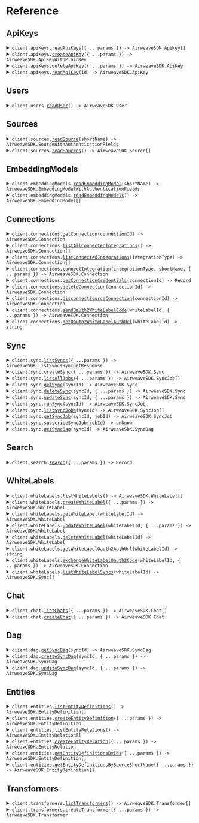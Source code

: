 # Reference

## ApiKeys

<details><summary><code>client.apiKeys.<a href="/src/api/resources/apiKeys/client/Client.ts">readApiKeys</a>({ ...params }) -> AirweaveSDK.ApiKey[]</code></summary>
<dl>
<dd>

#### 📝 Description

<dl>
<dd>

<dl>
<dd>

Retrieve all API keys for the current user.

## Args:

    db (AsyncSession): The database session.
    skip (int): Number of records to skip for pagination.
    limit (int): Maximum number of records to return.
    user (schemas.User): The current user.

## Returns:

    List[schemas.APIKey]: A list of API keys.

</dd>
</dl>
</dd>
</dl>

#### 🔌 Usage

<dl>
<dd>

<dl>
<dd>

```typescript
await client.apiKeys.readApiKeys();
```

</dd>
</dl>
</dd>
</dl>

#### ⚙️ Parameters

<dl>
<dd>

<dl>
<dd>

**request:** `AirweaveSDK.ReadApiKeysApiKeysGetRequest`

</dd>
</dl>

<dl>
<dd>

**requestOptions:** `ApiKeys.RequestOptions`

</dd>
</dl>
</dd>
</dl>

</dd>
</dl>
</details>

<details><summary><code>client.apiKeys.<a href="/src/api/resources/apiKeys/client/Client.ts">createApiKey</a>({ ...params }) -> AirweaveSDK.ApiKeyWithPlainKey</code></summary>
<dl>
<dd>

#### 📝 Description

<dl>
<dd>

<dl>
<dd>

Create a new API key for the current user.

Returns a temporary plain key for the user to store securely.
This is not stored in the database.

## Args:

    db (AsyncSession): The database session.
    api_key_in (schemas.APIKeyCreate): The API key creation data.
    user (schemas.User): The current user.

## Returns:

    schemas.APIKeyWithPlainKey: The created API key object, including the key.

</dd>
</dl>
</dd>
</dl>

#### 🔌 Usage

<dl>
<dd>

<dl>
<dd>

```typescript
await client.apiKeys.createApiKey();
```

</dd>
</dl>
</dd>
</dl>

#### ⚙️ Parameters

<dl>
<dd>

<dl>
<dd>

**request:** `AirweaveSDK.ApiKeyCreate`

</dd>
</dl>

<dl>
<dd>

**requestOptions:** `ApiKeys.RequestOptions`

</dd>
</dl>
</dd>
</dl>

</dd>
</dl>
</details>

<details><summary><code>client.apiKeys.<a href="/src/api/resources/apiKeys/client/Client.ts">deleteApiKey</a>({ ...params }) -> AirweaveSDK.ApiKey</code></summary>
<dl>
<dd>

#### 📝 Description

<dl>
<dd>

<dl>
<dd>

Delete an API key.

## Args:

    db (AsyncSession): The database session.
    id (UUID): The ID of the API key.
    user (schemas.User): The current user.

## Returns:

    schemas.APIKey: The revoked API key object.

## Raises:

    HTTPException: If the API key is not found.

</dd>
</dl>
</dd>
</dl>

#### 🔌 Usage

<dl>
<dd>

<dl>
<dd>

```typescript
await client.apiKeys.deleteApiKey({
    id: "id",
});
```

</dd>
</dl>
</dd>
</dl>

#### ⚙️ Parameters

<dl>
<dd>

<dl>
<dd>

**request:** `AirweaveSDK.DeleteApiKeyApiKeysDeleteRequest`

</dd>
</dl>

<dl>
<dd>

**requestOptions:** `ApiKeys.RequestOptions`

</dd>
</dl>
</dd>
</dl>

</dd>
</dl>
</details>

<details><summary><code>client.apiKeys.<a href="/src/api/resources/apiKeys/client/Client.ts">readApiKey</a>(id) -> AirweaveSDK.ApiKey</code></summary>
<dl>
<dd>

#### 📝 Description

<dl>
<dd>

<dl>
<dd>

Retrieve an API key by ID.

## Args:

    db (AsyncSession): The database session.
    id (UUID): The ID of the API key.
    user (schemas.User): The current user.

## Returns:

    schemas.APIKey: The API key object.

## Raises:

    HTTPException: If the API key is not found.

</dd>
</dl>
</dd>
</dl>

#### 🔌 Usage

<dl>
<dd>

<dl>
<dd>

```typescript
await client.apiKeys.readApiKey("id");
```

</dd>
</dl>
</dd>
</dl>

#### ⚙️ Parameters

<dl>
<dd>

<dl>
<dd>

**id:** `string`

</dd>
</dl>

<dl>
<dd>

**requestOptions:** `ApiKeys.RequestOptions`

</dd>
</dl>
</dd>
</dl>

</dd>
</dl>
</details>

## Users

<details><summary><code>client.users.<a href="/src/api/resources/users/client/Client.ts">readUser</a>() -> AirweaveSDK.User</code></summary>
<dl>
<dd>

#### 📝 Description

<dl>
<dd>

<dl>
<dd>

Get current user.

## Args:

    current_user (User): The current user.

## Returns:

    schemas.User: The user object.

</dd>
</dl>
</dd>
</dl>

#### 🔌 Usage

<dl>
<dd>

<dl>
<dd>

```typescript
await client.users.readUser();
```

</dd>
</dl>
</dd>
</dl>

#### ⚙️ Parameters

<dl>
<dd>

<dl>
<dd>

**requestOptions:** `Users.RequestOptions`

</dd>
</dl>
</dd>
</dl>

</dd>
</dl>
</details>

## Sources

<details><summary><code>client.sources.<a href="/src/api/resources/sources/client/Client.ts">readSource</a>(shortName) -> AirweaveSDK.SourceWithAuthenticationFields</code></summary>
<dl>
<dd>

#### 📝 Description

<dl>
<dd>

<dl>
<dd>

Get source by id.

## Args:

    db (AsyncSession): The database session.
    short_name (str): The short name of the source.
    user (schemas.User): The current user.

## Returns:

    schemas.Source: The source object.

</dd>
</dl>
</dd>
</dl>

#### 🔌 Usage

<dl>
<dd>

<dl>
<dd>

```typescript
await client.sources.readSource("short_name");
```

</dd>
</dl>
</dd>
</dl>

#### ⚙️ Parameters

<dl>
<dd>

<dl>
<dd>

**shortName:** `string`

</dd>
</dl>

<dl>
<dd>

**requestOptions:** `Sources.RequestOptions`

</dd>
</dl>
</dd>
</dl>

</dd>
</dl>
</details>

<details><summary><code>client.sources.<a href="/src/api/resources/sources/client/Client.ts">readSources</a>() -> AirweaveSDK.Source[]</code></summary>
<dl>
<dd>

#### 📝 Description

<dl>
<dd>

<dl>
<dd>

Get all sources for the current user.

## Args:

    db: The database session
    user: The current user

## Returns:

    list[schemas.Source]: The list of sources.

</dd>
</dl>
</dd>
</dl>

#### 🔌 Usage

<dl>
<dd>

<dl>
<dd>

```typescript
await client.sources.readSources();
```

</dd>
</dl>
</dd>
</dl>

#### ⚙️ Parameters

<dl>
<dd>

<dl>
<dd>

**requestOptions:** `Sources.RequestOptions`

</dd>
</dl>
</dd>
</dl>

</dd>
</dl>
</details>

## EmbeddingModels

<details><summary><code>client.embeddingModels.<a href="/src/api/resources/embeddingModels/client/Client.ts">readEmbeddingModel</a>(shortName) -> AirweaveSDK.EmbeddingModelWithAuthenticationFields</code></summary>
<dl>
<dd>

#### 📝 Description

<dl>
<dd>

<dl>
<dd>

Get embedding model by id.

## Args:

    db (AsyncSession): The database session.
    short_name (str): The short name of the embedding model.
    user (schemas.User): The current user.

## Returns:

    schemas.EmbeddingModel: The embedding model object.

</dd>
</dl>
</dd>
</dl>

#### 🔌 Usage

<dl>
<dd>

<dl>
<dd>

```typescript
await client.embeddingModels.readEmbeddingModel("short_name");
```

</dd>
</dl>
</dd>
</dl>

#### ⚙️ Parameters

<dl>
<dd>

<dl>
<dd>

**shortName:** `string`

</dd>
</dl>

<dl>
<dd>

**requestOptions:** `EmbeddingModels.RequestOptions`

</dd>
</dl>
</dd>
</dl>

</dd>
</dl>
</details>

<details><summary><code>client.embeddingModels.<a href="/src/api/resources/embeddingModels/client/Client.ts">readEmbeddingModels</a>() -> AirweaveSDK.EmbeddingModel[]</code></summary>
<dl>
<dd>

#### 📝 Description

<dl>
<dd>

<dl>
<dd>

Get all embedding models.

## Args:

    db (AsyncSession): The database session.
    user (schemas.User): The current user.

## Returns:

    list[schemas.EmbeddingModel]: The list of embedding models.

</dd>
</dl>
</dd>
</dl>

#### 🔌 Usage

<dl>
<dd>

<dl>
<dd>

```typescript
await client.embeddingModels.readEmbeddingModels();
```

</dd>
</dl>
</dd>
</dl>

#### ⚙️ Parameters

<dl>
<dd>

<dl>
<dd>

**requestOptions:** `EmbeddingModels.RequestOptions`

</dd>
</dl>
</dd>
</dl>

</dd>
</dl>
</details>

## Connections

<details><summary><code>client.connections.<a href="/src/api/resources/connections/client/Client.ts">getConnection</a>(connectionId) -> AirweaveSDK.Connection</code></summary>
<dl>
<dd>

#### 📝 Description

<dl>
<dd>

<dl>
<dd>

Get a specific connection.

## Args:

    connection_id: The ID of the connection to get.
    db: The database session.
    user: The current user.

## Returns:

    schemas.Connection: The connection.

</dd>
</dl>
</dd>
</dl>

#### 🔌 Usage

<dl>
<dd>

<dl>
<dd>

```typescript
await client.connections.getConnection("connection_id");
```

</dd>
</dl>
</dd>
</dl>

#### ⚙️ Parameters

<dl>
<dd>

<dl>
<dd>

**connectionId:** `string`

</dd>
</dl>

<dl>
<dd>

**requestOptions:** `Connections.RequestOptions`

</dd>
</dl>
</dd>
</dl>

</dd>
</dl>
</details>

<details><summary><code>client.connections.<a href="/src/api/resources/connections/client/Client.ts">listAllConnectedIntegrations</a>() -> AirweaveSDK.Connection[]</code></summary>
<dl>
<dd>

#### 📝 Description

<dl>
<dd>

<dl>
<dd>

Get all active connections for the current user across all integration types.

## Args:

    db: The database session.
    user: The current user.

## Returns:

    list[schemas.Connection]: The list of connections.

</dd>
</dl>
</dd>
</dl>

#### 🔌 Usage

<dl>
<dd>

<dl>
<dd>

```typescript
await client.connections.listAllConnectedIntegrations();
```

</dd>
</dl>
</dd>
</dl>

#### ⚙️ Parameters

<dl>
<dd>

<dl>
<dd>

**requestOptions:** `Connections.RequestOptions`

</dd>
</dl>
</dd>
</dl>

</dd>
</dl>
</details>

<details><summary><code>client.connections.<a href="/src/api/resources/connections/client/Client.ts">listConnectedIntegrations</a>(integrationType) -> AirweaveSDK.Connection[]</code></summary>
<dl>
<dd>

#### 📝 Description

<dl>
<dd>

<dl>
<dd>

Get all integrations of specified type connected to the current user.

## Args:

    integration_type (IntegrationType): The type of integration to get connections for.
    db (AsyncSession): The database session.
    user (schemas.User): The current user.

## Returns:

    list[schemas.Connection]: The list of connections.

</dd>
</dl>
</dd>
</dl>

#### 🔌 Usage

<dl>
<dd>

<dl>
<dd>

```typescript
await client.connections.listConnectedIntegrations("source");
```

</dd>
</dl>
</dd>
</dl>

#### ⚙️ Parameters

<dl>
<dd>

<dl>
<dd>

**integrationType:** `AirweaveSDK.IntegrationType`

</dd>
</dl>

<dl>
<dd>

**requestOptions:** `Connections.RequestOptions`

</dd>
</dl>
</dd>
</dl>

</dd>
</dl>
</details>

<details><summary><code>client.connections.<a href="/src/api/resources/connections/client/Client.ts">connectIntegration</a>(integrationType, shortName, { ...params }) -> AirweaveSDK.Connection</code></summary>
<dl>
<dd>

#### 📝 Description

<dl>
<dd>

<dl>
<dd>

Connect to a source, destination, or embedding model.

Expects a POST body with:

```json
{
    "name": "required connection name",
    ... other config fields specific to the integration type ...
}
```

## Args:

    db: The database session.
    integration_type: The type of integration to connect to.
    short_name: The short name of the integration to connect to.
    name: The name of the connection.
    auth_fields: The config fields for the integration.
    user: The current user.

## Returns:

    schemas.Connection: The connection.

</dd>
</dl>
</dd>
</dl>

#### 🔌 Usage

<dl>
<dd>

<dl>
<dd>

```typescript
await client.connections.connectIntegration("source", "short_name", {
    authFields: {
        key: "value",
    },
});
```

</dd>
</dl>
</dd>
</dl>

#### ⚙️ Parameters

<dl>
<dd>

<dl>
<dd>

**integrationType:** `AirweaveSDK.IntegrationType`

</dd>
</dl>

<dl>
<dd>

**shortName:** `string`

</dd>
</dl>

<dl>
<dd>

**request:** `AirweaveSDK.BodyConnectIntegrationConnectionsConnectIntegrationTypeShortNamePost`

</dd>
</dl>

<dl>
<dd>

**requestOptions:** `Connections.RequestOptions`

</dd>
</dl>
</dd>
</dl>

</dd>
</dl>
</details>

<details><summary><code>client.connections.<a href="/src/api/resources/connections/client/Client.ts">getConnectionCredentials</a>(connectionId) -> Record<string, unknown></code></summary>
<dl>
<dd>

#### 📝 Description

<dl>
<dd>

<dl>
<dd>

Get the credentials for a connection.

## Args:

    connection_id (UUID): The ID of the connection to get credentials for
    db (AsyncSession): The database session
    user (schemas.User): The current user

## Returns:

    decrypted_credentials (dict): The credentials for the connection

</dd>
</dl>
</dd>
</dl>

#### 🔌 Usage

<dl>
<dd>

<dl>
<dd>

```typescript
await client.connections.getConnectionCredentials("connection_id");
```

</dd>
</dl>
</dd>
</dl>

#### ⚙️ Parameters

<dl>
<dd>

<dl>
<dd>

**connectionId:** `string`

</dd>
</dl>

<dl>
<dd>

**requestOptions:** `Connections.RequestOptions`

</dd>
</dl>
</dd>
</dl>

</dd>
</dl>
</details>

<details><summary><code>client.connections.<a href="/src/api/resources/connections/client/Client.ts">deleteConnection</a>(connectionId) -> AirweaveSDK.Connection</code></summary>
<dl>
<dd>

#### 📝 Description

<dl>
<dd>

<dl>
<dd>

Delete a connection.

Deletes the connection and integration credential.

## Args:

    db (AsyncSession): The database session
    connection_id (UUID): The ID of the connection to delete
    user (schemas.User): The current user

## Returns:

    connection (schemas.Connection): The deleted connection

</dd>
</dl>
</dd>
</dl>

#### 🔌 Usage

<dl>
<dd>

<dl>
<dd>

```typescript
await client.connections.deleteConnection("connection_id");
```

</dd>
</dl>
</dd>
</dl>

#### ⚙️ Parameters

<dl>
<dd>

<dl>
<dd>

**connectionId:** `string`

</dd>
</dl>

<dl>
<dd>

**requestOptions:** `Connections.RequestOptions`

</dd>
</dl>
</dd>
</dl>

</dd>
</dl>
</details>

<details><summary><code>client.connections.<a href="/src/api/resources/connections/client/Client.ts">disconnectSourceConnection</a>(connectionId) -> AirweaveSDK.Connection</code></summary>
<dl>
<dd>

#### 📝 Description

<dl>
<dd>

<dl>
<dd>

Disconnect from a source connection.

## Args:

    db (AsyncSession): The database session
    connection_id (UUID): The ID of the connection to disconnect
    user (schemas.User): The current user

## Returns:

    connection (schemas.Connection): The disconnected connection

</dd>
</dl>
</dd>
</dl>

#### 🔌 Usage

<dl>
<dd>

<dl>
<dd>

```typescript
await client.connections.disconnectSourceConnection("connection_id");
```

</dd>
</dl>
</dd>
</dl>

#### ⚙️ Parameters

<dl>
<dd>

<dl>
<dd>

**connectionId:** `string`

</dd>
</dl>

<dl>
<dd>

**requestOptions:** `Connections.RequestOptions`

</dd>
</dl>
</dd>
</dl>

</dd>
</dl>
</details>

<details><summary><code>client.connections.<a href="/src/api/resources/connections/client/Client.ts">sendOauth2WhiteLabelCode</a>(whiteLabelId, { ...params }) -> AirweaveSDK.Connection</code></summary>
<dl>
<dd>

#### 📝 Description

<dl>
<dd>

<dl>
<dd>

Exchange the OAuth2 authorization code for a white label integration.

## Args:

    db: The database session
    white_label_id: The ID of the white label integration
    code: The authorization code
    user: The current user
    background_tasks: The background tasks

## Returns:

    connection (schemas.Connection): The created connection

</dd>
</dl>
</dd>
</dl>

#### 🔌 Usage

<dl>
<dd>

<dl>
<dd>

```typescript
await client.connections.sendOauth2WhiteLabelCode("white_label_id", "string");
```

</dd>
</dl>
</dd>
</dl>

#### ⚙️ Parameters

<dl>
<dd>

<dl>
<dd>

**whiteLabelId:** `string`

</dd>
</dl>

<dl>
<dd>

**request:** `string`

</dd>
</dl>

<dl>
<dd>

**requestOptions:** `Connections.RequestOptions`

</dd>
</dl>
</dd>
</dl>

</dd>
</dl>
</details>

<details><summary><code>client.connections.<a href="/src/api/resources/connections/client/Client.ts">getOauth2WhiteLabelAuthUrl</a>(whiteLabelId) -> string</code></summary>
<dl>
<dd>

#### 📝 Description

<dl>
<dd>

<dl>
<dd>

Get the OAuth2 authorization URL for a white label integration.

## Args:

    db: The database session
    white_label_id: The ID of the white label integration
    user: The current user

## Returns:

    str: The OAuth2 authorization URL

</dd>
</dl>
</dd>
</dl>

#### 🔌 Usage

<dl>
<dd>

<dl>
<dd>

```typescript
await client.connections.getOauth2WhiteLabelAuthUrl("white_label_id");
```

</dd>
</dl>
</dd>
</dl>

#### ⚙️ Parameters

<dl>
<dd>

<dl>
<dd>

**whiteLabelId:** `string`

</dd>
</dl>

<dl>
<dd>

**requestOptions:** `Connections.RequestOptions`

</dd>
</dl>
</dd>
</dl>

</dd>
</dl>
</details>

## Sync

<details><summary><code>client.sync.<a href="/src/api/resources/sync/client/Client.ts">listSyncs</a>({ ...params }) -> AirweaveSDK.ListSyncsSyncGetResponse</code></summary>
<dl>
<dd>

#### 📝 Description

<dl>
<dd>

<dl>
<dd>

List all syncs for the current user.

## Args:

    db: The database session
    skip: The number of syncs to skip
    limit: The number of syncs to return
    with_source_connection: Whether to include the source connection in the response
    user: The current user

## Returns:

    list[schemas.Sync] | list[schemas.SyncWithSourceConnection]: A list of syncs

</dd>
</dl>
</dd>
</dl>

#### 🔌 Usage

<dl>
<dd>

<dl>
<dd>

```typescript
await client.sync.listSyncs();
```

</dd>
</dl>
</dd>
</dl>

#### ⚙️ Parameters

<dl>
<dd>

<dl>
<dd>

**request:** `AirweaveSDK.ListSyncsSyncGetRequest`

</dd>
</dl>

<dl>
<dd>

**requestOptions:** `Sync.RequestOptions`

</dd>
</dl>
</dd>
</dl>

</dd>
</dl>
</details>

<details><summary><code>client.sync.<a href="/src/api/resources/sync/client/Client.ts">createSync</a>({ ...params }) -> AirweaveSDK.Sync</code></summary>
<dl>
<dd>

#### 📝 Description

<dl>
<dd>

<dl>
<dd>

Create a new sync configuration.

## Args:

    db: The database session
    sync_in: The sync to create
    user: The current user
    background_tasks: The background tasks

## Returns:

    sync (schemas.Sync): The created sync

</dd>
</dl>
</dd>
</dl>

#### 🔌 Usage

<dl>
<dd>

<dl>
<dd>

```typescript
await client.sync.createSync({
    name: "name",
    sourceConnectionId: "source_connection_id",
    destinationConnectionIds: ["destination_connection_ids"],
});
```

</dd>
</dl>
</dd>
</dl>

#### ⚙️ Parameters

<dl>
<dd>

<dl>
<dd>

**request:** `AirweaveSDK.SyncCreate`

</dd>
</dl>

<dl>
<dd>

**requestOptions:** `Sync.RequestOptions`

</dd>
</dl>
</dd>
</dl>

</dd>
</dl>
</details>

<details><summary><code>client.sync.<a href="/src/api/resources/sync/client/Client.ts">listAllJobs</a>({ ...params }) -> AirweaveSDK.SyncJob[]</code></summary>
<dl>
<dd>

#### 📝 Description

<dl>
<dd>

<dl>
<dd>

List all sync jobs across all syncs.

## Args:

    db: The database session
    skip: The number of jobs to skip
    limit: The number of jobs to return
    status: Filter by job status
    user: The current user

## Returns:

    list[schemas.SyncJob]: A list of all sync jobs

</dd>
</dl>
</dd>
</dl>

#### 🔌 Usage

<dl>
<dd>

<dl>
<dd>

```typescript
await client.sync.listAllJobs();
```

</dd>
</dl>
</dd>
</dl>

#### ⚙️ Parameters

<dl>
<dd>

<dl>
<dd>

**request:** `AirweaveSDK.ListAllJobsSyncJobsGetRequest`

</dd>
</dl>

<dl>
<dd>

**requestOptions:** `Sync.RequestOptions`

</dd>
</dl>
</dd>
</dl>

</dd>
</dl>
</details>

<details><summary><code>client.sync.<a href="/src/api/resources/sync/client/Client.ts">getSync</a>(syncId) -> AirweaveSDK.Sync</code></summary>
<dl>
<dd>

#### 📝 Description

<dl>
<dd>

<dl>
<dd>

Get a specific sync by ID.

## Args:

    db: The database session
    sync_id: The ID of the sync to get
    user: The current user

## Returns:

    sync (schemas.Sync): The sync

</dd>
</dl>
</dd>
</dl>

#### 🔌 Usage

<dl>
<dd>

<dl>
<dd>

```typescript
await client.sync.getSync("sync_id");
```

</dd>
</dl>
</dd>
</dl>

#### ⚙️ Parameters

<dl>
<dd>

<dl>
<dd>

**syncId:** `string`

</dd>
</dl>

<dl>
<dd>

**requestOptions:** `Sync.RequestOptions`

</dd>
</dl>
</dd>
</dl>

</dd>
</dl>
</details>

<details><summary><code>client.sync.<a href="/src/api/resources/sync/client/Client.ts">deleteSync</a>(syncId, { ...params }) -> AirweaveSDK.Sync</code></summary>
<dl>
<dd>

#### 📝 Description

<dl>
<dd>

<dl>
<dd>

Delete a sync configuration and optionally its associated data.

## Args:

    db: The database session
    sync_id: The ID of the sync to delete
    delete_data: Whether to delete the data associated with the sync
    user: The current user

## Returns:

    sync (schemas.Sync): The deleted sync

</dd>
</dl>
</dd>
</dl>

#### 🔌 Usage

<dl>
<dd>

<dl>
<dd>

```typescript
await client.sync.deleteSync("sync_id");
```

</dd>
</dl>
</dd>
</dl>

#### ⚙️ Parameters

<dl>
<dd>

<dl>
<dd>

**syncId:** `string`

</dd>
</dl>

<dl>
<dd>

**request:** `AirweaveSDK.DeleteSyncSyncSyncIdDeleteRequest`

</dd>
</dl>

<dl>
<dd>

**requestOptions:** `Sync.RequestOptions`

</dd>
</dl>
</dd>
</dl>

</dd>
</dl>
</details>

<details><summary><code>client.sync.<a href="/src/api/resources/sync/client/Client.ts">updateSync</a>(syncId, { ...params }) -> AirweaveSDK.Sync</code></summary>
<dl>
<dd>

#### 📝 Description

<dl>
<dd>

<dl>
<dd>

Update a sync configuration.

## Args:

    db: The database session
    sync_id: The ID of the sync to update
    sync_update: The sync update data
    user: The current user

## Returns:

    sync (schemas.Sync): The updated sync

</dd>
</dl>
</dd>
</dl>

#### 🔌 Usage

<dl>
<dd>

<dl>
<dd>

```typescript
await client.sync.updateSync("sync_id");
```

</dd>
</dl>
</dd>
</dl>

#### ⚙️ Parameters

<dl>
<dd>

<dl>
<dd>

**syncId:** `string`

</dd>
</dl>

<dl>
<dd>

**request:** `AirweaveSDK.SyncUpdate`

</dd>
</dl>

<dl>
<dd>

**requestOptions:** `Sync.RequestOptions`

</dd>
</dl>
</dd>
</dl>

</dd>
</dl>
</details>

<details><summary><code>client.sync.<a href="/src/api/resources/sync/client/Client.ts">runSync</a>(syncId) -> AirweaveSDK.SyncJob</code></summary>
<dl>
<dd>

#### 📝 Description

<dl>
<dd>

<dl>
<dd>

Trigger a sync run.

## Args:

    db: The database session
    sync_id: The ID of the sync to run
    user: The current user
    background_tasks: The background tasks

## Returns:

    sync_job (schemas.SyncJob): The sync job

</dd>
</dl>
</dd>
</dl>

#### 🔌 Usage

<dl>
<dd>

<dl>
<dd>

```typescript
await client.sync.runSync("sync_id");
```

</dd>
</dl>
</dd>
</dl>

#### ⚙️ Parameters

<dl>
<dd>

<dl>
<dd>

**syncId:** `string`

</dd>
</dl>

<dl>
<dd>

**requestOptions:** `Sync.RequestOptions`

</dd>
</dl>
</dd>
</dl>

</dd>
</dl>
</details>

<details><summary><code>client.sync.<a href="/src/api/resources/sync/client/Client.ts">listSyncJobs</a>(syncId) -> AirweaveSDK.SyncJob[]</code></summary>
<dl>
<dd>

#### 📝 Description

<dl>
<dd>

<dl>
<dd>

List all jobs for a specific sync.

## Args:

    db: The database session
    sync_id: The ID of the sync to list jobs for
    user: The current user

## Returns:

    list[schemas.SyncJob]: A list of sync jobs

</dd>
</dl>
</dd>
</dl>

#### 🔌 Usage

<dl>
<dd>

<dl>
<dd>

```typescript
await client.sync.listSyncJobs("sync_id");
```

</dd>
</dl>
</dd>
</dl>

#### ⚙️ Parameters

<dl>
<dd>

<dl>
<dd>

**syncId:** `string`

</dd>
</dl>

<dl>
<dd>

**requestOptions:** `Sync.RequestOptions`

</dd>
</dl>
</dd>
</dl>

</dd>
</dl>
</details>

<details><summary><code>client.sync.<a href="/src/api/resources/sync/client/Client.ts">getSyncJob</a>(syncId, jobId) -> AirweaveSDK.SyncJob</code></summary>
<dl>
<dd>

#### 📝 Description

<dl>
<dd>

<dl>
<dd>

Get details of a specific sync job.

## Args:

    db: The database session
    sync_id: The ID of the sync to list jobs for
    job_id: The ID of the job to get
    user: The current user

## Returns:

    sync_job (schemas.SyncJob): The sync job

</dd>
</dl>
</dd>
</dl>

#### 🔌 Usage

<dl>
<dd>

<dl>
<dd>

```typescript
await client.sync.getSyncJob("sync_id", "job_id");
```

</dd>
</dl>
</dd>
</dl>

#### ⚙️ Parameters

<dl>
<dd>

<dl>
<dd>

**syncId:** `string`

</dd>
</dl>

<dl>
<dd>

**jobId:** `string`

</dd>
</dl>

<dl>
<dd>

**requestOptions:** `Sync.RequestOptions`

</dd>
</dl>
</dd>
</dl>

</dd>
</dl>
</details>

<details><summary><code>client.sync.<a href="/src/api/resources/sync/client/Client.ts">subscribeSyncJob</a>(jobId) -> unknown</code></summary>
<dl>
<dd>

#### 📝 Description

<dl>
<dd>

<dl>
<dd>

Server-Sent Events (SSE) endpoint to subscribe to a sync job's progress.

## Args:

    job_id: The ID of the job to subscribe to
    request: The request object
    db: The database session

## Returns:

    StreamingResponse: The streaming response

</dd>
</dl>
</dd>
</dl>

#### 🔌 Usage

<dl>
<dd>

<dl>
<dd>

```typescript
await client.sync.subscribeSyncJob("job_id");
```

</dd>
</dl>
</dd>
</dl>

#### ⚙️ Parameters

<dl>
<dd>

<dl>
<dd>

**jobId:** `string`

</dd>
</dl>

<dl>
<dd>

**requestOptions:** `Sync.RequestOptions`

</dd>
</dl>
</dd>
</dl>

</dd>
</dl>
</details>

<details><summary><code>client.sync.<a href="/src/api/resources/sync/client/Client.ts">getSyncDag</a>(syncId) -> AirweaveSDK.SyncDag</code></summary>
<dl>
<dd>

#### 📝 Description

<dl>
<dd>

<dl>
<dd>

Get the DAG for a specific sync.

</dd>
</dl>
</dd>
</dl>

#### 🔌 Usage

<dl>
<dd>

<dl>
<dd>

```typescript
await client.sync.getSyncDag("sync_id");
```

</dd>
</dl>
</dd>
</dl>

#### ⚙️ Parameters

<dl>
<dd>

<dl>
<dd>

**syncId:** `string`

</dd>
</dl>

<dl>
<dd>

**requestOptions:** `Sync.RequestOptions`

</dd>
</dl>
</dd>
</dl>

</dd>
</dl>
</details>

## Search

<details><summary><code>client.search.<a href="/src/api/resources/search/client/Client.ts">search</a>({ ...params }) -> Record<string, unknown></code></summary>
<dl>
<dd>

#### 📝 Description

<dl>
<dd>

<dl>
<dd>

Search for documents within a specific sync.

## Args:

    db: The database session
    sync_id: The ID of the sync to search within
    query: The search query text
    response_type: Type of response (raw results or AI completion)
    user: The current user

## Returns:

    dict: A dictionary containing search results or AI completion

</dd>
</dl>
</dd>
</dl>

#### 🔌 Usage

<dl>
<dd>

<dl>
<dd>

```typescript
await client.search.search({
    syncId: "sync_id",
    query: "query",
});
```

</dd>
</dl>
</dd>
</dl>

#### ⚙️ Parameters

<dl>
<dd>

<dl>
<dd>

**request:** `AirweaveSDK.SearchSearchGetRequest`

</dd>
</dl>

<dl>
<dd>

**requestOptions:** `Search.RequestOptions`

</dd>
</dl>
</dd>
</dl>

</dd>
</dl>
</details>

## WhiteLabels

<details><summary><code>client.whiteLabels.<a href="/src/api/resources/whiteLabels/client/Client.ts">listWhiteLabels</a>() -> AirweaveSDK.WhiteLabel[]</code></summary>
<dl>
<dd>

#### 📝 Description

<dl>
<dd>

<dl>
<dd>

List all white labels for the current user's organization.

## Args:

    db: The database session
    current_user: The current user

## Returns:

    list[schemas.WhiteLabel]: A list of white labels

</dd>
</dl>
</dd>
</dl>

#### 🔌 Usage

<dl>
<dd>

<dl>
<dd>

```typescript
await client.whiteLabels.listWhiteLabels();
```

</dd>
</dl>
</dd>
</dl>

#### ⚙️ Parameters

<dl>
<dd>

<dl>
<dd>

**requestOptions:** `WhiteLabels.RequestOptions`

</dd>
</dl>
</dd>
</dl>

</dd>
</dl>
</details>

<details><summary><code>client.whiteLabels.<a href="/src/api/resources/whiteLabels/client/Client.ts">createWhiteLabel</a>({ ...params }) -> AirweaveSDK.WhiteLabel</code></summary>
<dl>
<dd>

#### 📝 Description

<dl>
<dd>

<dl>
<dd>

Create new white label integration.

## Args:

    db: The database session
    current_user: The current user
    white_label_in: The white label to create

## Returns:

    white_label (schemas.WhiteLabel): The created white label

</dd>
</dl>
</dd>
</dl>

#### 🔌 Usage

<dl>
<dd>

<dl>
<dd>

```typescript
await client.whiteLabels.createWhiteLabel({
    name: "name",
    sourceShortName: "source_short_name",
    redirectUrl: "redirect_url",
    clientId: "client_id",
    clientSecret: "client_secret",
});
```

</dd>
</dl>
</dd>
</dl>

#### ⚙️ Parameters

<dl>
<dd>

<dl>
<dd>

**request:** `AirweaveSDK.WhiteLabelCreate`

</dd>
</dl>

<dl>
<dd>

**requestOptions:** `WhiteLabels.RequestOptions`

</dd>
</dl>
</dd>
</dl>

</dd>
</dl>
</details>

<details><summary><code>client.whiteLabels.<a href="/src/api/resources/whiteLabels/client/Client.ts">getWhiteLabel</a>(whiteLabelId) -> AirweaveSDK.WhiteLabel</code></summary>
<dl>
<dd>

#### 📝 Description

<dl>
<dd>

<dl>
<dd>

Get a specific white label integration.

## Args:

    db: The database session
    white_label_id: The ID of the white label to get
    current_user: The current user

## Returns:

    white_label (schemas.WhiteLabel): The white label

</dd>
</dl>
</dd>
</dl>

#### 🔌 Usage

<dl>
<dd>

<dl>
<dd>

```typescript
await client.whiteLabels.getWhiteLabel("white_label_id");
```

</dd>
</dl>
</dd>
</dl>

#### ⚙️ Parameters

<dl>
<dd>

<dl>
<dd>

**whiteLabelId:** `string`

</dd>
</dl>

<dl>
<dd>

**requestOptions:** `WhiteLabels.RequestOptions`

</dd>
</dl>
</dd>
</dl>

</dd>
</dl>
</details>

<details><summary><code>client.whiteLabels.<a href="/src/api/resources/whiteLabels/client/Client.ts">updateWhiteLabel</a>(whiteLabelId, { ...params }) -> AirweaveSDK.WhiteLabel</code></summary>
<dl>
<dd>

#### 📝 Description

<dl>
<dd>

<dl>
<dd>

Update a white label integration.

## Args:

    db: The database session
    current_user: The current user
    white_label_id: The ID of the white label to update
    white_label_in: The white label to update

## Returns:

    white_label (schemas.WhiteLabel): The updated white label

</dd>
</dl>
</dd>
</dl>

#### 🔌 Usage

<dl>
<dd>

<dl>
<dd>

```typescript
await client.whiteLabels.updateWhiteLabel("white_label_id");
```

</dd>
</dl>
</dd>
</dl>

#### ⚙️ Parameters

<dl>
<dd>

<dl>
<dd>

**whiteLabelId:** `string`

</dd>
</dl>

<dl>
<dd>

**request:** `AirweaveSDK.WhiteLabelUpdate`

</dd>
</dl>

<dl>
<dd>

**requestOptions:** `WhiteLabels.RequestOptions`

</dd>
</dl>
</dd>
</dl>

</dd>
</dl>
</details>

<details><summary><code>client.whiteLabels.<a href="/src/api/resources/whiteLabels/client/Client.ts">deleteWhiteLabel</a>(whiteLabelId) -> AirweaveSDK.WhiteLabel</code></summary>
<dl>
<dd>

#### 📝 Description

<dl>
<dd>

<dl>
<dd>

Delete a white label integration.

## Args:

    db: The database session
    current_user: The current user
    white_label_id: The ID of the white label to delete

## Returns:

    white_label (schemas.WhiteLabel): The deleted white label

</dd>
</dl>
</dd>
</dl>

#### 🔌 Usage

<dl>
<dd>

<dl>
<dd>

```typescript
await client.whiteLabels.deleteWhiteLabel("white_label_id");
```

</dd>
</dl>
</dd>
</dl>

#### ⚙️ Parameters

<dl>
<dd>

<dl>
<dd>

**whiteLabelId:** `string`

</dd>
</dl>

<dl>
<dd>

**requestOptions:** `WhiteLabels.RequestOptions`

</dd>
</dl>
</dd>
</dl>

</dd>
</dl>
</details>

<details><summary><code>client.whiteLabels.<a href="/src/api/resources/whiteLabels/client/Client.ts">getWhiteLabelOauth2AuthUrl</a>(whiteLabelId) -> string</code></summary>
<dl>
<dd>

#### 📝 Description

<dl>
<dd>

<dl>
<dd>

Generate the OAuth2 authorization URL by delegating to oauth2_service.

## Args:

    db: The database session
    white_label_id: The ID of the white label to get the auth URL for
    user: The current user

## Returns:

    str: The OAuth2 authorization URL

</dd>
</dl>
</dd>
</dl>

#### 🔌 Usage

<dl>
<dd>

<dl>
<dd>

```typescript
await client.whiteLabels.getWhiteLabelOauth2AuthUrl("white_label_id");
```

</dd>
</dl>
</dd>
</dl>

#### ⚙️ Parameters

<dl>
<dd>

<dl>
<dd>

**whiteLabelId:** `string`

</dd>
</dl>

<dl>
<dd>

**requestOptions:** `WhiteLabels.RequestOptions`

</dd>
</dl>
</dd>
</dl>

</dd>
</dl>
</details>

<details><summary><code>client.whiteLabels.<a href="/src/api/resources/whiteLabels/client/Client.ts">exchangeWhiteLabelOauth2Code</a>(whiteLabelId, { ...params }) -> AirweaveSDK.Connection</code></summary>
<dl>
<dd>

#### 📝 Description

<dl>
<dd>

<dl>
<dd>

Exchange OAuth2 code for tokens and create connection.

## Args:

    white_label_id: The ID of the white label to exchange the code for
    code: The OAuth2 code
    db: The database session
    user: The current user

## Returns:

    connection (schemas.Connection): The created connection

</dd>
</dl>
</dd>
</dl>

#### 🔌 Usage

<dl>
<dd>

<dl>
<dd>

```typescript
await client.whiteLabels.exchangeWhiteLabelOauth2Code("white_label_id", "string");
```

</dd>
</dl>
</dd>
</dl>

#### ⚙️ Parameters

<dl>
<dd>

<dl>
<dd>

**whiteLabelId:** `string`

</dd>
</dl>

<dl>
<dd>

**request:** `string`

</dd>
</dl>

<dl>
<dd>

**requestOptions:** `WhiteLabels.RequestOptions`

</dd>
</dl>
</dd>
</dl>

</dd>
</dl>
</details>

<details><summary><code>client.whiteLabels.<a href="/src/api/resources/whiteLabels/client/Client.ts">listWhiteLabelSyncs</a>(whiteLabelId) -> AirweaveSDK.Sync[]</code></summary>
<dl>
<dd>

#### 📝 Description

<dl>
<dd>

<dl>
<dd>

List all syncs for a specific white label.

## Args:

    white_label_id: The ID of the white label to list syncs for
    db: The database session
    current_user: The current user

## Returns:

    list[schemas.Sync]: A list of syncs

</dd>
</dl>
</dd>
</dl>

#### 🔌 Usage

<dl>
<dd>

<dl>
<dd>

```typescript
await client.whiteLabels.listWhiteLabelSyncs("white_label_id");
```

</dd>
</dl>
</dd>
</dl>

#### ⚙️ Parameters

<dl>
<dd>

<dl>
<dd>

**whiteLabelId:** `string`

</dd>
</dl>

<dl>
<dd>

**requestOptions:** `WhiteLabels.RequestOptions`

</dd>
</dl>
</dd>
</dl>

</dd>
</dl>
</details>

## Chat

<details><summary><code>client.chat.<a href="/src/api/resources/chat/client/Client.ts">listChats</a>({ ...params }) -> AirweaveSDK.Chat[]</code></summary>
<dl>
<dd>

#### 📝 Description

<dl>
<dd>

<dl>
<dd>

List all chats for the current user.

## Args:

    db: The database session.
    skip: The number of chats to skip.
    limit: The number of chats to return.
    user: The current user.

## Returns:

    list[schemas.Chat]: The list of chats.

</dd>
</dl>
</dd>
</dl>

#### 🔌 Usage

<dl>
<dd>

<dl>
<dd>

```typescript
await client.chat.listChats();
```

</dd>
</dl>
</dd>
</dl>

#### ⚙️ Parameters

<dl>
<dd>

<dl>
<dd>

**request:** `AirweaveSDK.ListChatsChatGetRequest`

</dd>
</dl>

<dl>
<dd>

**requestOptions:** `Chat.RequestOptions`

</dd>
</dl>
</dd>
</dl>

</dd>
</dl>
</details>

<details><summary><code>client.chat.<a href="/src/api/resources/chat/client/Client.ts">createChat</a>({ ...params }) -> AirweaveSDK.Chat</code></summary>
<dl>
<dd>

#### 📝 Description

<dl>
<dd>

<dl>
<dd>

Create a new chat.

## Args:

    db: The database session.
    chat_in: The chat creation data.
    user: The current user.

## Returns:

    schemas.Chat: The created chat.

</dd>
</dl>
</dd>
</dl>

#### 🔌 Usage

<dl>
<dd>

<dl>
<dd>

```typescript
await client.chat.createChat({
    name: "name",
    syncId: "sync_id",
});
```

</dd>
</dl>
</dd>
</dl>

#### ⚙️ Parameters

<dl>
<dd>

<dl>
<dd>

**request:** `AirweaveSDK.ChatCreate`

</dd>
</dl>

<dl>
<dd>

**requestOptions:** `Chat.RequestOptions`

</dd>
</dl>
</dd>
</dl>

</dd>
</dl>
</details>

## Dag

<details><summary><code>client.dag.<a href="/src/api/resources/dag/client/Client.ts">getSyncDag</a>(syncId) -> AirweaveSDK.SyncDag</code></summary>
<dl>
<dd>

#### 📝 Description

<dl>
<dd>

<dl>
<dd>

Get the DAG definition for a sync.

</dd>
</dl>
</dd>
</dl>

#### 🔌 Usage

<dl>
<dd>

<dl>
<dd>

```typescript
await client.dag.getSyncDag("sync_id");
```

</dd>
</dl>
</dd>
</dl>

#### ⚙️ Parameters

<dl>
<dd>

<dl>
<dd>

**syncId:** `string`

</dd>
</dl>

<dl>
<dd>

**requestOptions:** `Dag.RequestOptions`

</dd>
</dl>
</dd>
</dl>

</dd>
</dl>
</details>

<details><summary><code>client.dag.<a href="/src/api/resources/dag/client/Client.ts">createSyncDag</a>(syncId, { ...params }) -> AirweaveSDK.SyncDag</code></summary>
<dl>
<dd>

#### 📝 Description

<dl>
<dd>

<dl>
<dd>

Create a new DAG definition for a sync.

</dd>
</dl>
</dd>
</dl>

#### 🔌 Usage

<dl>
<dd>

<dl>
<dd>

```typescript
await client.dag.createSyncDag("sync_id", {
    name: "name",
    syncDagCreateSyncId: "sync_id",
    nodes: [
        {
            type: "source",
            name: "name",
        },
    ],
    edges: [
        {
            fromNodeId: "from_node_id",
            toNodeId: "to_node_id",
        },
    ],
});
```

</dd>
</dl>
</dd>
</dl>

#### ⚙️ Parameters

<dl>
<dd>

<dl>
<dd>

**syncId:** `string`

</dd>
</dl>

<dl>
<dd>

**request:** `AirweaveSDK.SyncDagCreate`

</dd>
</dl>

<dl>
<dd>

**requestOptions:** `Dag.RequestOptions`

</dd>
</dl>
</dd>
</dl>

</dd>
</dl>
</details>

<details><summary><code>client.dag.<a href="/src/api/resources/dag/client/Client.ts">updateSyncDag</a>(syncId, { ...params }) -> AirweaveSDK.SyncDag</code></summary>
<dl>
<dd>

#### 📝 Description

<dl>
<dd>

<dl>
<dd>

Update a DAG definition for a sync.

</dd>
</dl>
</dd>
</dl>

#### 🔌 Usage

<dl>
<dd>

<dl>
<dd>

```typescript
await client.dag.updateSyncDag("sync_id", {
    name: "name",
    syncDagUpdateSyncId: "sync_id",
});
```

</dd>
</dl>
</dd>
</dl>

#### ⚙️ Parameters

<dl>
<dd>

<dl>
<dd>

**syncId:** `string`

</dd>
</dl>

<dl>
<dd>

**request:** `AirweaveSDK.SyncDagUpdate`

</dd>
</dl>

<dl>
<dd>

**requestOptions:** `Dag.RequestOptions`

</dd>
</dl>
</dd>
</dl>

</dd>
</dl>
</details>

## Entities

<details><summary><code>client.entities.<a href="/src/api/resources/entities/client/Client.ts">listEntityDefinitions</a>() -> AirweaveSDK.EntityDefinition[]</code></summary>
<dl>
<dd>

#### 📝 Description

<dl>
<dd>

<dl>
<dd>

List all entity definitions for the current user's organization.

</dd>
</dl>
</dd>
</dl>

#### 🔌 Usage

<dl>
<dd>

<dl>
<dd>

```typescript
await client.entities.listEntityDefinitions();
```

</dd>
</dl>
</dd>
</dl>

#### ⚙️ Parameters

<dl>
<dd>

<dl>
<dd>

**requestOptions:** `Entities.RequestOptions`

</dd>
</dl>
</dd>
</dl>

</dd>
</dl>
</details>

<details><summary><code>client.entities.<a href="/src/api/resources/entities/client/Client.ts">createEntityDefinition</a>({ ...params }) -> AirweaveSDK.EntityDefinition</code></summary>
<dl>
<dd>

#### 📝 Description

<dl>
<dd>

<dl>
<dd>

Create a new entity definition.

</dd>
</dl>
</dd>
</dl>

#### 🔌 Usage

<dl>
<dd>

<dl>
<dd>

```typescript
await client.entities.createEntityDefinition({
    name: "name",
    type: "file",
    entitySchema: ["entity_schema"],
    moduleName: "module_name",
    className: "class_name",
});
```

</dd>
</dl>
</dd>
</dl>

#### ⚙️ Parameters

<dl>
<dd>

<dl>
<dd>

**request:** `AirweaveSDK.EntityDefinitionCreate`

</dd>
</dl>

<dl>
<dd>

**requestOptions:** `Entities.RequestOptions`

</dd>
</dl>
</dd>
</dl>

</dd>
</dl>
</details>

<details><summary><code>client.entities.<a href="/src/api/resources/entities/client/Client.ts">listEntityRelations</a>() -> AirweaveSDK.EntityRelation[]</code></summary>
<dl>
<dd>

#### 📝 Description

<dl>
<dd>

<dl>
<dd>

List all entity relations for the current user's organization.

</dd>
</dl>
</dd>
</dl>

#### 🔌 Usage

<dl>
<dd>

<dl>
<dd>

```typescript
await client.entities.listEntityRelations();
```

</dd>
</dl>
</dd>
</dl>

#### ⚙️ Parameters

<dl>
<dd>

<dl>
<dd>

**requestOptions:** `Entities.RequestOptions`

</dd>
</dl>
</dd>
</dl>

</dd>
</dl>
</details>

<details><summary><code>client.entities.<a href="/src/api/resources/entities/client/Client.ts">createEntityRelation</a>({ ...params }) -> AirweaveSDK.EntityRelation</code></summary>
<dl>
<dd>

#### 📝 Description

<dl>
<dd>

<dl>
<dd>

Create a new entity relation.

</dd>
</dl>
</dd>
</dl>

#### 🔌 Usage

<dl>
<dd>

<dl>
<dd>

```typescript
await client.entities.createEntityRelation({
    name: "name",
    fromEntityId: "from_entity_id",
    toEntityId: "to_entity_id",
});
```

</dd>
</dl>
</dd>
</dl>

#### ⚙️ Parameters

<dl>
<dd>

<dl>
<dd>

**request:** `AirweaveSDK.EntityRelationCreate`

</dd>
</dl>

<dl>
<dd>

**requestOptions:** `Entities.RequestOptions`

</dd>
</dl>
</dd>
</dl>

</dd>
</dl>
</details>

<details><summary><code>client.entities.<a href="/src/api/resources/entities/client/Client.ts">getEntityDefinitionsByIds</a>({ ...params }) -> AirweaveSDK.EntityDefinition[]</code></summary>
<dl>
<dd>

#### 📝 Description

<dl>
<dd>

<dl>
<dd>

Get multiple entity definitions by their IDs.

Args:
ids: List of entity definition IDs to fetch
db: Database session
current_user: Current authenticated user

Returns:
List of entity definitions matching the provided IDs

</dd>
</dl>
</dd>
</dl>

#### 🔌 Usage

<dl>
<dd>

<dl>
<dd>

```typescript
await client.entities.getEntityDefinitionsByIds(["string"]);
```

</dd>
</dl>
</dd>
</dl>

#### ⚙️ Parameters

<dl>
<dd>

<dl>
<dd>

**request:** `string[]`

</dd>
</dl>

<dl>
<dd>

**requestOptions:** `Entities.RequestOptions`

</dd>
</dl>
</dd>
</dl>

</dd>
</dl>
</details>

<details><summary><code>client.entities.<a href="/src/api/resources/entities/client/Client.ts">getEntityDefinitionsBySourceShortName</a>({ ...params }) -> AirweaveSDK.EntityDefinition[]</code></summary>
<dl>
<dd>

#### 📝 Description

<dl>
<dd>

<dl>
<dd>

Get all entity definitions for a given source.

</dd>
</dl>
</dd>
</dl>

#### 🔌 Usage

<dl>
<dd>

<dl>
<dd>

```typescript
await client.entities.getEntityDefinitionsBySourceShortName({
    sourceShortName: "source_short_name",
});
```

</dd>
</dl>
</dd>
</dl>

#### ⚙️ Parameters

<dl>
<dd>

<dl>
<dd>

**request:** `AirweaveSDK.GetEntityDefinitionsBySourceShortNameEntitiesDefinitionsBySourceGetRequest`

</dd>
</dl>

<dl>
<dd>

**requestOptions:** `Entities.RequestOptions`

</dd>
</dl>
</dd>
</dl>

</dd>
</dl>
</details>

## Transformers

<details><summary><code>client.transformers.<a href="/src/api/resources/transformers/client/Client.ts">listTransformers</a>() -> AirweaveSDK.Transformer[]</code></summary>
<dl>
<dd>

#### 📝 Description

<dl>
<dd>

<dl>
<dd>

List all transformers for the current user's organization.

</dd>
</dl>
</dd>
</dl>

#### 🔌 Usage

<dl>
<dd>

<dl>
<dd>

```typescript
await client.transformers.listTransformers();
```

</dd>
</dl>
</dd>
</dl>

#### ⚙️ Parameters

<dl>
<dd>

<dl>
<dd>

**requestOptions:** `Transformers.RequestOptions`

</dd>
</dl>
</dd>
</dl>

</dd>
</dl>
</details>

<details><summary><code>client.transformers.<a href="/src/api/resources/transformers/client/Client.ts">createTransformer</a>({ ...params }) -> AirweaveSDK.Transformer</code></summary>
<dl>
<dd>

#### 📝 Description

<dl>
<dd>

<dl>
<dd>

Create a new transformer.

</dd>
</dl>
</dd>
</dl>

#### 🔌 Usage

<dl>
<dd>

<dl>
<dd>

```typescript
await client.transformers.createTransformer({
    name: "name",
    methodName: "method_name",
    moduleName: "module_name",
    inputEntityDefinitionIds: ["input_entity_definition_ids"],
    outputEntityDefinitionIds: ["output_entity_definition_ids"],
});
```

</dd>
</dl>
</dd>
</dl>

#### ⚙️ Parameters

<dl>
<dd>

<dl>
<dd>

**request:** `AirweaveSDK.TransformerCreate`

</dd>
</dl>

<dl>
<dd>

**requestOptions:** `Transformers.RequestOptions`

</dd>
</dl>
</dd>
</dl>

</dd>
</dl>
</details>
